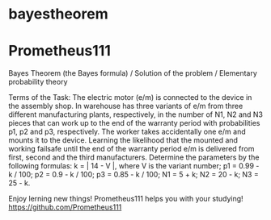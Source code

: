 # bayestheorem
# Prometheus111

Bayes Theorem (the Bayes formula) / Solution of the problem / Elementary probability theory 

Terms of the Task:
The electric motor (e/m) is connected to the device in the assembly shop.
In warehouse has three variants of e/m from three different manufacturing plants,
respectively, in the number of N1, N2 and N3 pieces that can work up to the end of
the warranty period with probabilities p1, p2 and p3, respectively.
The worker takes accidentally one e/m and mounts it to the device.
Learning the likelihood that the mounted and working failsafe until the end of
the warranty period e/m is delivered from first, second and the third manufacturers.
Determine the parameters by the following formulas:
k = | 14 - V |, where V is the variant number; 
p1 = 0.99 - k / 100; 
p2 = 0.9 - k / 100; 
p3 = 0.85 - k / 100; 
N1 = 5 + k; 
N2 = 20 - k; 
N3 = 25 - k.

Enjoy lerning new things! Prometheus111 helps you with your studying!
https://github.com/Prometheus111 
